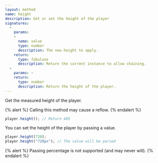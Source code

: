 ```yaml
---
layout: method
name: height
description: Get or set the height of the player
signatures:
  -
    params:
    -
      name: value
      type: number
      description: The new height to apply.
    return:
      type: fabuloos
      description: Return the current instance to allow chaining.
  -
    params: ~
    return:
      type: number
      description: Return the height of the player.
---
```


Get the measured height of the player.

{% alert %}
Calling this method may cause a reflow.
{% endalert %}

```js
player.height(); // Return 405
```

You can set the height of the player by passing a value.

```js
player.height(720);
player.height("720px"); // The value will be parsed
```

{% alert %}
Passing percentage is not supported (and may never will).
{% endalert %}